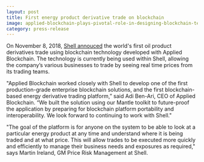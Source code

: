 ```yaml
---
layout: post
title: First energy product derivative trade on blockchain
image: applied-blockchain-plays-pivotal-role-in-designing-blockchain-technology-for-shell
category: press-release
---
```


<p class="post__content">On November 8, 2018, <a href="https://www.linkedin.com/feed/update/urn:li:activity:6466320319719186433/" target="_blank" rel="noopener" class="button--underline">Shell annouced</a> the world's first oil product derivatives trade using blockchain technology developed with Applied Blockchain. The technology is currently being used within Shell, allowing the company’s various businesses to trade by seeing real time prices from its trading teams.</p>
<p class="post__content">"Applied Blockchain worked closely with Shell to develop one of the first production-grade enterprise blockchain solutions, and the first blockchain-based energy derivative trading platform,” said Adi Ben-Ari, CEO of Applied Blockchain. “We built the solution using our Mantle toolkit to future-proof the application by preparing for blockchain platform portability and interoperability. We look forward to continuing to work with Shell."</p>
<p class="post__content">"The goal of the platform is for anyone on the system to be able to look at a particular energy product at any time and understand where it is being traded and at what price. This will allow trades to be executed more quickly and efficiently to manage their business needs and exposures as required," says Martin Ireland, GM Price Risk Management at Shell.</p>